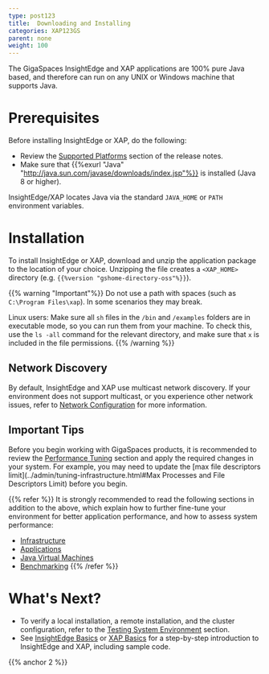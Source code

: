 ```yaml
---
type: post123
title:  Downloading and Installing
categories: XAP123GS
parent: none
weight: 100
---
```




The GigaSpaces InsightEdge and XAP applications are 100% pure Java based, and therefore can run on any UNIX or Windows machine that supports Java.

# Prerequisites

Before installing InsightEdge or XAP, do the following:

- Review the [Supported Platforms](../rn/supported-platforms.html) section of the release notes.
- Make sure that {{%exurl "Java" "http://java.sun.com/javase/downloads/index.jsp"%}} is installed (Java 8 or higher).

InsightEdge/XAP locates Java via the standard `JAVA_HOME` or `PATH` environment variables.

# Installation
   
To install InsightEdge or XAP, download and unzip the application package to the location of your choice. Unzipping the file creates a `<XAP_HOME>` directory (e.g. `{{%version "gshome-directory-oss"%}}`).

{{% warning "Important"%}}
Do not use a path with spaces (such as `C:\Program Files\xap`). In some scenarios they may break.

Linux users: Make sure all `sh` files in the `/bin` and `/examples` folders are in executable mode, so you can run them from your machine. 
To check this, use the `ls -all` command for the relevant directory, and make sure that `x` is included in the file permissions.
{{% /warning %}}

## Network Discovery

By default, InsightEdge and XAP use multicast network discovery. If your environment does not support multicast, or you experience other network issues, refer to [Network Configuration](../admin/network.html) for more information.

## Important Tips

Before you begin working with GigaSpaces products, it is recommended to review the [Performance Tuning](../admin/tuning.html) section and apply the required changes in your system. For example, you may need to update the [max file descriptors limit](../admin/tuning-infrastructure.html#Max Processes and File Descriptors Limit) before you begin.

{{% refer %}}
It is strongly recommended to read the following sections in addition to the above, which explain how to further fine-tune your environment for better application performance, and how to assess system performance:

- [Infrastructure](../admin/tuning-infrastructure.html)
- [Applications](../admin/tuning-gigaspaces-performance.html)
- [Java Virtual Machines](../admin/tuning-java-virtual-machines.html)
- [Benchmarking](../admin/benchmarking.html)
{{% /refer %}}

# What's Next?

- To verify a local installation, a remote installation, and the cluster configuration, refer to the [Testing System Environment](../admin/troubleshooting-testing-system-environment.html) section.
- See [InsightEdge Basics](./insightedge-basics.html) or [XAP Basics](./xap-basics.html) for a step-by-step introduction to InsightEdge and XAP, including sample code.

{{% anchor 2 %}}




